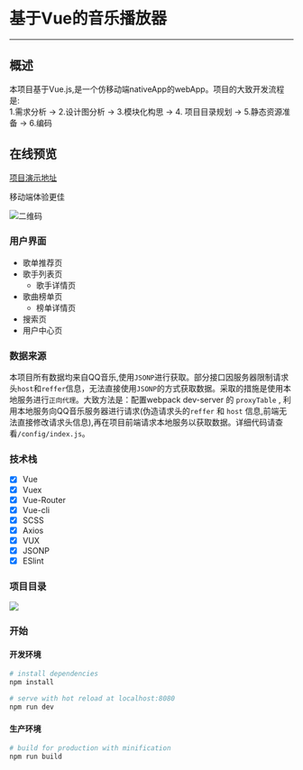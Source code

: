 # 基于Vue的音乐播放器

--------
## 概述
本项目基于Vue.js,是一个仿移动端nativeApp的webApp。项目的大致开发流程是:     
1.需求分析 → 2.设计图分析 → 3.模块化构思 → 4. 项目目录规划 → 5.静态资源准备 → 6.编码   

## 在线预览
[项目演示地址](https://ghostratel.github.io/portfolio/Music/index.html#/recommend)      

移动端体验更佳     

![二维码](http://i2.bvimg.com/632724/23d8ae5b27822f67.png)

### 用户界面
* 歌单推荐页
* 歌手列表页
	* 歌手详情页
* 歌曲榜单页
	* 榜单详情页
* 搜索页
* 用户中心页

### 数据来源
本项目所有数据均来自QQ音乐,使用`JSONP`进行获取。部分接口因服务器限制请求头`host`和`reffer`信息，无法直接使用`JSONP`的方式获取数据。采取的措施是使用本地服务进行`正向代理`。大致方法是：配置webpack dev-server 的 `proxyTable` , 利用本地服务向QQ音乐服务器进行请求(伪造请求头的`reffer` 和 `host` 信息,前端无法直接修改请求头信息),再在项目前端请求本地服务以获取数据。详细代码请查看`/config/index.js`。

### 技术栈

* [x] Vue
* [x] Vuex
* [x] Vue-Router
* [x] Vue-cli
* [x] SCSS
* [x] Axios
* [x] VUX
* [x] JSONP
* [x] ESlint

### 项目目录
![](http://i2.bvimg.com/632724/52603b6f87991740.png)

### 开始
#### 开发环境
``` bash
# install dependencies
npm install

# serve with hot reload at localhost:8080
npm run dev

```
#### 生产环境

``` bash
# build for production with minification
npm run build

```